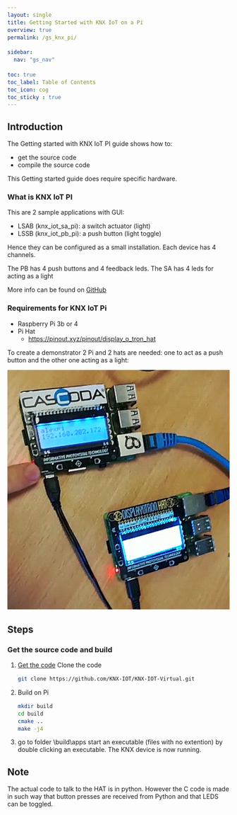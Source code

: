 ```yaml
---
layout: single
title: Getting Started with KNX IoT on a Pi
overview: true
permalink: /gs_knx_pi/

sidebar:
  nav: "gs_nav"

toc: true
toc_label: Table of Contents
toc_icon: cog
toc_sticky : true
---
```



## Introduction

The Getting started with KNX IoT PI guide shows how to:

- get the source code
- compile the source code

This Getting started guide does require specific hardware.

### What is KNX IoT PI

This are 2 sample applications with GUI:

- LSAB (knx_iot_sa_pi): a switch actuator (light)
- LSSB (knx_iot_pb_pi): a push button (light toggle)

Hence they can be configured as a small installation.
Each device has 4 channels.

The PB has 4 push buttons and 4 feedback leds.
The SA has 4 leds for acting as a light

More info can be found on [GitHub](https://github.com/KNX-IOT/KNX-IOT-Virtual)

### Requirements for KNX IoT Pi

- Raspberry Pi 3b or 4
- Pi Hat
  - https://pinout.xyz/pinout/display_o_tron_hat

To create a demonstrator 2 Pi and 2 hats are needed:
one to act as a push button and the other one acting as a light:

![demo setup](/assets/images/knx-demo-pi-hat.png)

## Steps

### Get the source code and build

1. [Get the code]([/building_windows/](https://github.com/KNX-IOT/KNX-IOT-Virtual))
   Clone the code

   ```bash
   git clone https://github.com/KNX-IOT/KNX-IOT-Virtual.git
   ```

2. Build on Pi

   ```bash
   mkdir build
   cd build
   cmake .. 
   make -j4
   ```

3. go to folder \build\apps
   start an executable (files with no extention) by double clicking an executable.
   The KNX device is now running.

## Note

The actual code to talk to the HAT is in python.
However the C code is made in such way that button presses are received from Python and that LEDS can be toggled.